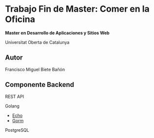 # Trabajo Fin de Master: Comer en la Oficina

**Master en Desarrollo de Aplicaciones y Sitios Web**

Universitat Oberta de Catalunya

## Autor
Francisco Miguel Biete Bañón

## Componente Backend
REST API

Golang
  - [Echo](https://echo.labstack.com)
  - [Gorm](https://gorm.io)

PostgreSQL